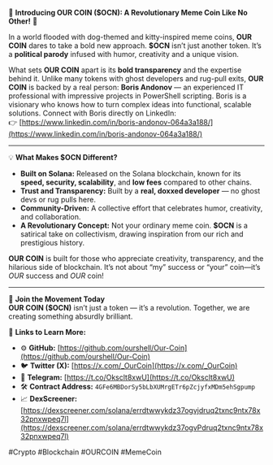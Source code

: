 🌟 **Introducing OUR COIN ($OCN): A Revolutionary Meme Coin Like No Other!** 🌟  

In a world flooded with dog-themed and kitty-inspired meme coins, **OUR COIN** dares to take a bold new approach. **$OCN** isn’t just another token. It’s a **political parody** infused with humor, creativity and a unique vision.  

What sets **OUR COIN** apart is its **bold transparency** and the expertise behind it. Unlike many tokens with ghost developers and rug-pull exits, **OUR COIN** is backed by a real person: **Boris Andonov** — an experienced IT professional with impressive projects in PowerShell scripting. Boris is a visionary who knows how to turn complex ideas into functional, scalable solutions. Connect with Boris directly on LinkedIn:  
👉 [https://www.linkedin.com/in/boris-andonov-064a3a188/](https://www.linkedin.com/in/boris-andonov-064a3a188/)  

---

💡 **What Makes $OCN Different?**  
- **Built on Solana:** Released on the Solana blockchain, known for its **speed, security, scalability**, and **low fees** compared to other chains.  
- **Trust and Transparency:** Built by a **real, doxxed developer** — no ghost devs or rug pulls here.  
- **Community-Driven:** A collective effort that celebrates humor, creativity, and collaboration.  
- **A Revolutionary Concept:** Not your ordinary meme coin. **$OCN** is a satirical take on collectivism, drawing inspiration from our rich and prestigious history.

**OUR COIN** is built for those who appreciate creativity, transparency, and the hilarious side of blockchain. It’s not about “my” success or “your” coin—it’s *OUR* success and *OUR* coin!  

---

🚀 **Join the Movement Today**  
**OUR COIN ($OCN)** isn’t just a token — it’s a revolution. Together, we are creating something absurdly brilliant.  

🔗 **Links to Learn More:**  
- ⚙️ **GitHub:** [https://github.com/ourshell/Our-Coin](https://github.com/ourshell/Our-Coin)  
- 🐦 **Twitter (X):** [https://x.com/_OurCoin](https://x.com/_OurCoin)  
- 💬 **Telegram:** [https://t.co/Oksclt8xwU](https://t.co/Oksclt8xwU)  
- 🛠 **Contract Address:** `4GFe6MBDorSy5bLbXUMrgETr6pZcjyfxMDm5ehSgpump`  
- 📈 **DexScreener:** [https://dexscreener.com/solana/errdtwwykdz37ogvjdruq2txnc9ntx78x32pnxwpeq7l](https://dexscreener.com/solana/errdtwwykdz37ogvPdruq2txnc9ntx78x32pnxwpeq7l)  

#Crypto #Blockchain #OURCOIN #MemeCoin  

